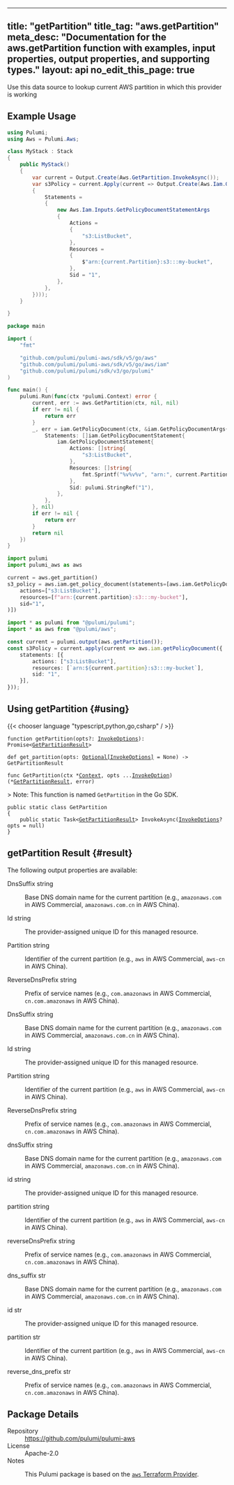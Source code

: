 
---
title: "getPartition"
title_tag: "aws.getPartition"
meta_desc: "Documentation for the aws.getPartition function with examples, input properties, output properties, and supporting types."
layout: api
no_edit_this_page: true
---



<!-- WARNING: this file was generated by Pulumi Docs Generator. -->
<!-- Do not edit by hand unless you're certain you know what you are doing! -->

Use this data source to lookup current AWS partition in which this provider is working


<div><pulumi-examples>

## Example Usage

<div><pulumi-chooser type="language" options="typescript,python,go,csharp"></pulumi-chooser></div>





<div>
<pulumi-choosable type="language" values="csharp">

```csharp
using Pulumi;
using Aws = Pulumi.Aws;

class MyStack : Stack
{
    public MyStack()
    {
        var current = Output.Create(Aws.GetPartition.InvokeAsync());
        var s3Policy = current.Apply(current => Output.Create(Aws.Iam.GetPolicyDocument.InvokeAsync(new Aws.Iam.GetPolicyDocumentArgs
        {
            Statements = 
            {
                new Aws.Iam.Inputs.GetPolicyDocumentStatementArgs
                {
                    Actions = 
                    {
                        "s3:ListBucket",
                    },
                    Resources = 
                    {
                        $"arn:{current.Partition}:s3:::my-bucket",
                    },
                    Sid = "1",
                },
            },
        })));
    }

}
```


</pulumi-choosable>
</div>


<div>
<pulumi-choosable type="language" values="go">

```go
package main

import (
	"fmt"

	"github.com/pulumi/pulumi-aws/sdk/v5/go/aws"
	"github.com/pulumi/pulumi-aws/sdk/v5/go/aws/iam"
	"github.com/pulumi/pulumi/sdk/v3/go/pulumi"
)

func main() {
	pulumi.Run(func(ctx *pulumi.Context) error {
		current, err := aws.GetPartition(ctx, nil, nil)
		if err != nil {
			return err
		}
		_, err = iam.GetPolicyDocument(ctx, &iam.GetPolicyDocumentArgs{
			Statements: []iam.GetPolicyDocumentStatement{
				iam.GetPolicyDocumentStatement{
					Actions: []string{
						"s3:ListBucket",
					},
					Resources: []string{
						fmt.Sprintf("%v%v%v", "arn:", current.Partition, ":s3:::my-bucket"),
					},
					Sid: pulumi.StringRef("1"),
				},
			},
		}, nil)
		if err != nil {
			return err
		}
		return nil
	})
}
```


</pulumi-choosable>
</div>


<div>
<pulumi-choosable type="language" values="python">

```python
import pulumi
import pulumi_aws as aws

current = aws.get_partition()
s3_policy = aws.iam.get_policy_document(statements=[aws.iam.GetPolicyDocumentStatementArgs(
    actions=["s3:ListBucket"],
    resources=[f"arn:{current.partition}:s3:::my-bucket"],
    sid="1",
)])
```


</pulumi-choosable>
</div>


<div>
<pulumi-choosable type="language" values="typescript">


```typescript
import * as pulumi from "@pulumi/pulumi";
import * as aws from "@pulumi/aws";

const current = pulumi.output(aws.getPartition());
const s3Policy = current.apply(current => aws.iam.getPolicyDocument({
    statements: [{
        actions: ["s3:ListBucket"],
        resources: [`arn:${current.partition}:s3:::my-bucket`],
        sid: "1",
    }],
}));
```


</pulumi-choosable>
</div>





</pulumi-examples></div>




## Using getPartition {#using}

{{< chooser language "typescript,python,go,csharp" / >}}


<div>
<pulumi-choosable type="language" values="javascript,typescript">
<div class="highlight"
><pre class="chroma"><code class="language-typescript" data-lang="typescript"
><span class="k">function </span>getPartition<span class="p">(</span><span class="nx">opts</span><span class="p">?:</span> <span class="nx"><a href="/docs/reference/pkg/nodejs/pulumi/pulumi/#InvokeOptions">InvokeOptions</a></span><span class="p">): Promise&lt;<span class="nx"><a href="#result">GetPartitionResult</a></span>></span
></code></pre></div>
</pulumi-choosable>
</div>


<div>
<pulumi-choosable type="language" values="python">
<div class="highlight"><pre class="chroma"><code class="language-python" data-lang="python"
><span class="k">def </span>get_partition<span class="p">(</span><span class="nx">opts</span><span class="p">:</span> <span class="nx"><a href="/docs/reference/pkg/python/pulumi/#pulumi.InvokeOptions">Optional[InvokeOptions]</a></span> = None<span class="p">) -&gt;</span> <span>GetPartitionResult</span
></code></pre></div>
</pulumi-choosable>
</div>


<div>
<pulumi-choosable type="language" values="go">
<div class="highlight"><pre class="chroma"><code class="language-go" data-lang="go"
><span class="k">func </span>GetPartition<span class="p">(</span><span class="nx">ctx</span><span class="p"> *</span><span class="nx"><a href="https://pkg.go.dev/github.com/pulumi/pulumi/sdk/v3/go/pulumi?tab=doc#Context">Context</a></span><span class="p">,</span> <span class="nx">opts</span><span class="p"> ...</span><span class="nx"><a href="https://pkg.go.dev/github.com/pulumi/pulumi/sdk/v3/go/pulumi?tab=doc#InvokeOption">InvokeOption</a></span><span class="p">) (*<span class="nx"><a href="#result">GetPartitionResult</a></span>, error)</span
></code></pre></div>

&gt; Note: This function is named `GetPartition` in the Go SDK.

</pulumi-choosable>
</div>


<div>
<pulumi-choosable type="language" values="csharp">
<div class="highlight"><pre class="chroma"><code class="language-csharp" data-lang="csharp"><span class="k">public static class </span><span class="nx">GetPartition </span><span class="p">
{</span><span class="k">
    public static </span>Task&lt;<span class="nx"><a href="#result">GetPartitionResult</a></span>> <span class="p">InvokeAsync(</span><span class="nx"><a href="/docs/reference/pkg/dotnet/Pulumi/Pulumi.InvokeOptions.html">InvokeOptions</a></span><span class="p">? </span><span class="nx">opts = null<span class="p">)</span><span class="p">
}</span></code></pre></div>
</pulumi-choosable>
</div>




## getPartition Result {#result}

The following output properties are available:



<div>
<pulumi-choosable type="language" values="csharp">
<dl class="resources-properties"><dt class="property-"
            title="">
        <span id="dnssuffix_csharp">
<a data-swiftype-name="resource-property" data-swiftype-type="text" href="#dnssuffix_csharp" style="color: inherit; text-decoration: inherit;">Dns<wbr>Suffix</a>
</span>
        <span class="property-indicator"></span>
        <span class="property-type">string</span>
    </dt>
    <dd><p>Base DNS domain name for the current partition (e.g., <code>amazonaws.com</code> in AWS Commercial, <code>amazonaws.com.cn</code> in AWS China).</p>
</dd><dt class="property-"
            title="">
        <span id="id_csharp">
<a data-swiftype-name="resource-property" data-swiftype-type="text" href="#id_csharp" style="color: inherit; text-decoration: inherit;">Id</a>
</span>
        <span class="property-indicator"></span>
        <span class="property-type">string</span>
    </dt>
    <dd><p>The provider-assigned unique ID for this managed resource.</p>
</dd><dt class="property-"
            title="">
        <span id="partition_csharp">
<a data-swiftype-name="resource-property" data-swiftype-type="text" href="#partition_csharp" style="color: inherit; text-decoration: inherit;">Partition</a>
</span>
        <span class="property-indicator"></span>
        <span class="property-type">string</span>
    </dt>
    <dd><p>Identifier of the current partition (e.g., <code>aws</code> in AWS Commercial, <code>aws-cn</code> in AWS China).</p>
</dd><dt class="property-"
            title="">
        <span id="reversednsprefix_csharp">
<a data-swiftype-name="resource-property" data-swiftype-type="text" href="#reversednsprefix_csharp" style="color: inherit; text-decoration: inherit;">Reverse<wbr>Dns<wbr>Prefix</a>
</span>
        <span class="property-indicator"></span>
        <span class="property-type">string</span>
    </dt>
    <dd><p>Prefix of service names (e.g., <code>com.amazonaws</code> in AWS Commercial, <code>cn.com.amazonaws</code> in AWS China).</p>
</dd></dl>
</pulumi-choosable>
</div>

<div>
<pulumi-choosable type="language" values="go">
<dl class="resources-properties"><dt class="property-"
            title="">
        <span id="dnssuffix_go">
<a data-swiftype-name="resource-property" data-swiftype-type="text" href="#dnssuffix_go" style="color: inherit; text-decoration: inherit;">Dns<wbr>Suffix</a>
</span>
        <span class="property-indicator"></span>
        <span class="property-type">string</span>
    </dt>
    <dd><p>Base DNS domain name for the current partition (e.g., <code>amazonaws.com</code> in AWS Commercial, <code>amazonaws.com.cn</code> in AWS China).</p>
</dd><dt class="property-"
            title="">
        <span id="id_go">
<a data-swiftype-name="resource-property" data-swiftype-type="text" href="#id_go" style="color: inherit; text-decoration: inherit;">Id</a>
</span>
        <span class="property-indicator"></span>
        <span class="property-type">string</span>
    </dt>
    <dd><p>The provider-assigned unique ID for this managed resource.</p>
</dd><dt class="property-"
            title="">
        <span id="partition_go">
<a data-swiftype-name="resource-property" data-swiftype-type="text" href="#partition_go" style="color: inherit; text-decoration: inherit;">Partition</a>
</span>
        <span class="property-indicator"></span>
        <span class="property-type">string</span>
    </dt>
    <dd><p>Identifier of the current partition (e.g., <code>aws</code> in AWS Commercial, <code>aws-cn</code> in AWS China).</p>
</dd><dt class="property-"
            title="">
        <span id="reversednsprefix_go">
<a data-swiftype-name="resource-property" data-swiftype-type="text" href="#reversednsprefix_go" style="color: inherit; text-decoration: inherit;">Reverse<wbr>Dns<wbr>Prefix</a>
</span>
        <span class="property-indicator"></span>
        <span class="property-type">string</span>
    </dt>
    <dd><p>Prefix of service names (e.g., <code>com.amazonaws</code> in AWS Commercial, <code>cn.com.amazonaws</code> in AWS China).</p>
</dd></dl>
</pulumi-choosable>
</div>

<div>
<pulumi-choosable type="language" values="nodejs">
<dl class="resources-properties"><dt class="property-"
            title="">
        <span id="dnssuffix_nodejs">
<a data-swiftype-name="resource-property" data-swiftype-type="text" href="#dnssuffix_nodejs" style="color: inherit; text-decoration: inherit;">dns<wbr>Suffix</a>
</span>
        <span class="property-indicator"></span>
        <span class="property-type">string</span>
    </dt>
    <dd><p>Base DNS domain name for the current partition (e.g., <code>amazonaws.com</code> in AWS Commercial, <code>amazonaws.com.cn</code> in AWS China).</p>
</dd><dt class="property-"
            title="">
        <span id="id_nodejs">
<a data-swiftype-name="resource-property" data-swiftype-type="text" href="#id_nodejs" style="color: inherit; text-decoration: inherit;">id</a>
</span>
        <span class="property-indicator"></span>
        <span class="property-type">string</span>
    </dt>
    <dd><p>The provider-assigned unique ID for this managed resource.</p>
</dd><dt class="property-"
            title="">
        <span id="partition_nodejs">
<a data-swiftype-name="resource-property" data-swiftype-type="text" href="#partition_nodejs" style="color: inherit; text-decoration: inherit;">partition</a>
</span>
        <span class="property-indicator"></span>
        <span class="property-type">string</span>
    </dt>
    <dd><p>Identifier of the current partition (e.g., <code>aws</code> in AWS Commercial, <code>aws-cn</code> in AWS China).</p>
</dd><dt class="property-"
            title="">
        <span id="reversednsprefix_nodejs">
<a data-swiftype-name="resource-property" data-swiftype-type="text" href="#reversednsprefix_nodejs" style="color: inherit; text-decoration: inherit;">reverse<wbr>Dns<wbr>Prefix</a>
</span>
        <span class="property-indicator"></span>
        <span class="property-type">string</span>
    </dt>
    <dd><p>Prefix of service names (e.g., <code>com.amazonaws</code> in AWS Commercial, <code>cn.com.amazonaws</code> in AWS China).</p>
</dd></dl>
</pulumi-choosable>
</div>

<div>
<pulumi-choosable type="language" values="python">
<dl class="resources-properties"><dt class="property-"
            title="">
        <span id="dns_suffix_python">
<a data-swiftype-name="resource-property" data-swiftype-type="text" href="#dns_suffix_python" style="color: inherit; text-decoration: inherit;">dns_<wbr>suffix</a>
</span>
        <span class="property-indicator"></span>
        <span class="property-type">str</span>
    </dt>
    <dd><p>Base DNS domain name for the current partition (e.g., <code>amazonaws.com</code> in AWS Commercial, <code>amazonaws.com.cn</code> in AWS China).</p>
</dd><dt class="property-"
            title="">
        <span id="id_python">
<a data-swiftype-name="resource-property" data-swiftype-type="text" href="#id_python" style="color: inherit; text-decoration: inherit;">id</a>
</span>
        <span class="property-indicator"></span>
        <span class="property-type">str</span>
    </dt>
    <dd><p>The provider-assigned unique ID for this managed resource.</p>
</dd><dt class="property-"
            title="">
        <span id="partition_python">
<a data-swiftype-name="resource-property" data-swiftype-type="text" href="#partition_python" style="color: inherit; text-decoration: inherit;">partition</a>
</span>
        <span class="property-indicator"></span>
        <span class="property-type">str</span>
    </dt>
    <dd><p>Identifier of the current partition (e.g., <code>aws</code> in AWS Commercial, <code>aws-cn</code> in AWS China).</p>
</dd><dt class="property-"
            title="">
        <span id="reverse_dns_prefix_python">
<a data-swiftype-name="resource-property" data-swiftype-type="text" href="#reverse_dns_prefix_python" style="color: inherit; text-decoration: inherit;">reverse_<wbr>dns_<wbr>prefix</a>
</span>
        <span class="property-indicator"></span>
        <span class="property-type">str</span>
    </dt>
    <dd><p>Prefix of service names (e.g., <code>com.amazonaws</code> in AWS Commercial, <code>cn.com.amazonaws</code> in AWS China).</p>
</dd></dl>
</pulumi-choosable>
</div>





<h2 id="package-details">Package Details</h2>
<dl class="package-details">
	<dt>Repository</dt>
	<dd><a href="https://github.com/pulumi/pulumi-aws">https://github.com/pulumi/pulumi-aws</a></dd>
	<dt>License</dt>
	<dd>Apache-2.0</dd>
	<dt>Notes</dt>
	<dd><p>This Pulumi package is based on the <a href="https://github.com/hashicorp/terraform-provider-aws"><code>aws</code> Terraform Provider</a>.</p>
</dd>
</dl>

